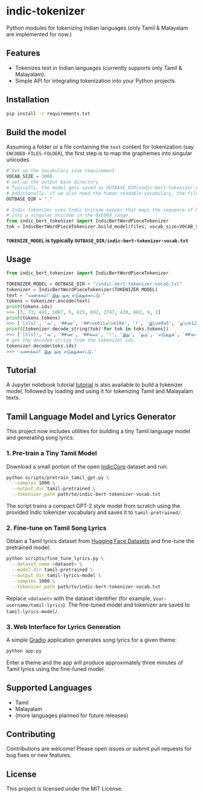 # indic-tokenizer
Python modules for tokenizing Indian languages (only Tamil & Malayalam are implemented for now.)

## Features

- Tokenizes text in Indian languages (currently supports only Tamil & Malayalam).
- Simple API for integrating tokenization into your Python projects.

## Installation

```bash
pip install -r requirements.txt

```

## Build the model

Assuming a folder or a file containing the `text` content for tokenization (say `ENCODED-FILES-FOLDER`), the first step is to map the graphemes into singular unicodes.

```python
# Set up the Vocabulary size requirement
VOCAB_SIZE = 3000
# set up the output base directory
# Typically, the model gets saved as OUTBASE_DIR/indic-bert-tokenizer-vocab.txt
# Additionally, if we also need the human-readable vocabulary, the file gets saved as OUTBASE_DIR/indic-bert-tokenizer-vocab.indic.txt
OUTBASE_DIR = "."

# Indic tokenizer uses Indic Unicode mapper that maps the sequence of Unicode that constitutes a grapheme 
# into a singular Unicode in the 0xE00X range.
from indic_bert_tokenizer import IndicBertWordPieceTokenizer
tok = IndicBertWordPieceTokenizer.build_model(files, vocab_size=VOCAB_SIZE, model_dir=OUTBASE_DIR, human_readable=True)      
```

#### `TOKENIZE_MODEL` is typically `OUTBASE_DIR/indic-bert-tokenizer-vocab.txt`

## Usage

```python
from indic_bert_tokenizer import IndicBertWordPieceTokenizer

TOKENIZER_MODEL = OUTBASE_DIR + "/indic-bert-tokenizer-vocab.txt"
tokenizer = IndicBertWordPieceTokenizer(TOKENIZER_MODEL)
text = "வணக்கம்! இது ஒரு எடுத்துக்காட்டு."
tokens = tokenizer.encode(text)
print(tokens.ids)
>>> [3, 73, 441, 1067, 5, 815, 692, 2747, 420, 682, 9, 1]
print(tokens.tokens)
>>> ['[cls]', 'வ', '##ண', '##\ue011க\ue10e', '!', 'இ\ue0a5', 'ஒ\ue12f', 'எ\ue077\ue0b2\ue0a5\ue011', '##\ue001', '##\ue084\ue077', '.', '[sep]']
print([tokenizer.decode_string(tok) for tok in toks.tokens])
>>> ['[cls]', 'வ', '##ண', '##க்கம்', '!', 'இது', 'ஒரு', 'எடுத்துக்', '##கா', '##ட்டு', '.', '[sep]']
# get the decoded string from the tokenizer ids.
tokenizer.decode(toks.ids)
>>> 'வணக்கம்! இது ஒரு எடுத்துக்காட்டு.'
```

## Tutorial

A Jupyter notebook tutorial [tutorial](/tutorial.ipynb) is also available to build a tokenizer model, followed by loading and using it for tokenizing Tamil and Malayalam texts.

## Tamil Language Model and Lyrics Generator

This project now includes utilities for building a tiny Tamil language model and generating song lyrics.

### 1. Pre-train a Tiny Tamil Model

Download a small portion of the open [IndicCorp](https://huggingface.co/datasets/ai4bharat/IndicCorp) dataset and run:

```bash
python scripts/pretrain_tamil_gpt.py \
  --samples 1000 \
  --output_dir tamil-pretrained \
  --tokenizer_path path/to/indic-bert-tokenizer-vocab.txt
```

The script trains a compact GPT-2 style model from scratch using the provided Indic tokenizer vocabulary and saves it to `tamil-pretrained/`.

### 2. Fine-tune on Tamil Song Lyrics

Obtain a Tamil lyrics dataset from [Hugging Face Datasets](https://huggingface.co/datasets) and fine-tune the pretrained model:

```bash
python scripts/fine_tune_lyrics.py \
  --dataset_name <dataset> \
  --model_dir tamil-pretrained \
  --output_dir tamil-lyrics-model \
  --samples 1000 \
  --tokenizer_path path/to/indic-bert-tokenizer-vocab.txt
```

Replace `<dataset>` with the dataset identifier (for example, `your-username/tamil-lyrics`). The fine-tuned model and tokenizer are saved to `tamil-lyrics-model/`.

### 3. Web Interface for Lyrics Generation

A simple [Gradio](https://gradio.app) application generates song lyrics for a given theme:

```bash
python app.py
```

Enter a theme and the app will produce approximately three minutes of Tamil lyrics using the fine-tuned model.


## Supported Languages

- Tamil
- Malayalam
- (more languages planned for future releases)

## Contributing

Contributions are welcome! Please open issues or submit pull requests for bug fixes or new features.

## License

This project is licensed under the MIT License.
